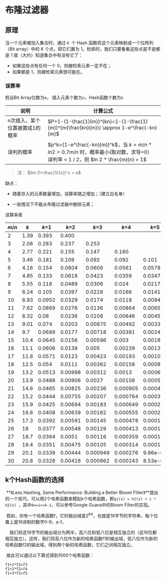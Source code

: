# 布隆过滤器

## 原理

当一个元素被加入集合时，通过 `K `个 Hash 函数将这个元素映射成一个位阵列（Bit array）中的 K 个点，把它们置为 1。检索时，我们只要看看这些点是不是都是 1 就（大约）知道集合中有没有它了：

- 如果这些点有任何一个 0，则被检索元素一定不在；
- 如果都是 1，则被检索元素很可能在。



### 误算率

假设Bit Array位数为`m`， 插入元素个数为`n`，Hash函数个数为`k`

| 说明                           | 计算公式                                                     |
| ------------------------------ | ------------------------------------------------------------ |
| n次插入，某个位置被置成1的概率 | $P=1-(1-\frac{1}{m})^{kn}=1-(1-\frac{1}{m})^{m(\frac{kn}{m})} \approx 1-e^\frac{-kn}{m}$ |
| 误判的概率                     | $p^k=(1-e^\frac{-kn}{m})^k$，当 $k = m /n * ln 2 = 0.7m/n$ 时，概率最小(取对数，求导=0） <br />误判率 < 1 / 2，则 $ln 2 * \frac{m}{n}  > 1$ |

> 注： $lim (1+\frac{1}{x})^x = e$

缺点：

- 随着存入的元素数量增加，误算率随之增加；（建立白名单）

- 一般情况下不能从布隆过滤器中删除元素；



误算率表

| *m*/*n* | *k*  | *k*=1  | *k*=2   | *k*=3    | *k*=4    | *k*=5    | *k*=6    | *k*=7    | *k*=8    |
| ------- | ---- | ------ | ------- | -------- | -------- | -------- | -------- | -------- | -------- |
| 2       | 1.39 | 0.393  | 0.400   |          |          |          |          |          |          |
| 3       | 2.08 | 0.283  | 0.237   | 0.253    |          |          |          |          |          |
| 4       | 2.77 | 0.221  | 0.155   | 0.147    | 0.160    |          |          |          |          |
| 5       | 3.46 | 0.181  | 0.109   | 0.092    | 0.092    | 0.101    |          |          |          |
| 6       | 4.16 | 0.154  | 0.0804  | 0.0609   | 0.0561   | 0.0578   | 0.0638   |          |          |
| 7       | 4.85 | 0.133  | 0.0618  | 0.0423   | 0.0359   | 0.0347   | 0.0364   |          |          |
| 8       | 5.55 | 0.118  | 0.0489  | 0.0306   | 0.024    | 0.0217   | 0.0216   | 0.0229   |          |
| 9       | 6.24 | 0.105  | 0.0397  | 0.0228   | 0.0166   | 0.0141   | 0.0133   | 0.0135   | 0.0145   |
| 10      | 6.93 | 0.0952 | 0.0329  | 0.0174   | 0.0118   | 0.00943  | 0.00844  | 0.00819  | 0.00846  |
| 11      | 7.62 | 0.0869 | 0.0276  | 0.0136   | 0.00864  | 0.0065   | 0.00552  | 0.00513  | 0.00509  |
| 12      | 8.32 | 0.08   | 0.0236  | 0.0108   | 0.00646  | 0.00459  | 0.00371  | 0.00329  | 0.00314  |
| 13      | 9.01 | 0.074  | 0.0203  | 0.00875  | 0.00492  | 0.00332  | 0.00255  | 0.00217  | 0.00199  |
| 14      | 9.7  | 0.0689 | 0.0177  | 0.00718  | 0.00381  | 0.00244  | 0.00179  | 0.00146  | 0.00129  |
| 15      | 10.4 | 0.0645 | 0.0156  | 0.00596  | 0.003    | 0.00183  | 0.00128  | 0.001    | 0.000852 |
| 16      | 11.1 | 0.0606 | 0.0138  | 0.005    | 0.00239  | 0.00139  | 0.000935 | 0.000702 | 0.000574 |
| 17      | 11.8 | 0.0571 | 0.0123  | 0.00423  | 0.00193  | 0.00107  | 0.000692 | 0.000499 | 0.000394 |
| 18      | 12.5 | 0.054  | 0.0111  | 0.00362  | 0.00158  | 0.000839 | 0.000519 | 0.00036  | 0.000275 |
| 19      | 13.2 | 0.0513 | 0.00998 | 0.00312  | 0.0013   | 0.000663 | 0.000394 | 0.000264 | 0.000194 |
| 20      | 13.9 | 0.0488 | 0.00906 | 0.0027   | 0.00108  | 0.00053  | 0.000303 | 0.000196 | 0.00014  |
| 21      | 14.6 | 0.0465 | 0.00825 | 0.00236  | 0.000905 | 0.000427 | 0.000236 | 0.000147 | 0.000101 |
| 22      | 15.2 | 0.0444 | 0.00755 | 0.00207  | 0.000764 | 0.000347 | 0.000185 | 0.000112 | 7.46e-05 |
| 23      | 15.9 | 0.0425 | 0.00694 | 0.00183  | 0.000649 | 0.000285 | 0.000147 | 8.56e-05 | 5.55e-05 |
| 24      | 16.6 | 0.0408 | 0.00639 | 0.00162  | 0.000555 | 0.000235 | 0.000117 | 6.63e-05 | 4.17e-05 |
| 25      | 17.3 | 0.0392 | 0.00591 | 0.00145  | 0.000478 | 0.000196 | 9.44e-05 | 5.18e-05 | 3.16e-05 |
| 26      | 18   | 0.0377 | 0.00548 | 0.00129  | 0.000413 | 0.000164 | 7.66e-05 | 4.08e-05 | 2.42e-05 |
| 27      | 18.7 | 0.0364 | 0.0051  | 0.00116  | 0.000359 | 0.000138 | 6.26e-05 | 3.24e-05 | 1.87e-05 |
| 28      | 19.4 | 0.0351 | 0.00475 | 0.00105  | 0.000314 | 0.000117 | 5.15e-05 | 2.59e-05 | 1.46e-05 |
| 29      | 20.1 | 0.0339 | 0.00444 | 0.000949 | 0.000276 | 9.96e-05 | 4.26e-05 | 2.09e-05 | 1.14e-05 |
| 30      | 20.8 | 0.0328 | 0.00416 | 0.000862 | 0.000243 | 8.53e-05 | 3.55e-05 | 1.69e-05 | 9.01e-06 |



## k个Hash函数的选择

​	**《Less Hashing, Same Performance: Building a Better Bloom Filter》**提出的一个技巧，可以用2个哈希函数来模拟k个哈希函数，即`gi(x) = h1(x) + i * h2(x) `，其中`0<=i<=k-1`，可以参考Google Guava中的Bloom Filter的实现。

​	假如，你有一个哈希函数f，它的输出域是$2^{64}$，也就是16字节的字符串，每个位置上是16进制的数字0-9，a-f。

　我们将这16字节的输出域分为两半，高八位和低八位是相互独立的（这16位都相互独立）。这样，我们将高八位作为新的哈希函数f1的输出域，低八位作为新的哈希函数f2的输出域，得到两个新的哈希函数，它们之间相互独立。

​	故此可以通过以下算式得到1000个哈希函数：

```
f1+1*f2=f3
f1+2*f2=f4
f1+3*f2=f5
```

